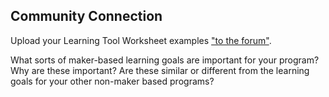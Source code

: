 ## Community Connection

Upload your Learning Tool Worksheet examples <a href="https://discourse.p2pu.org/t/session-4-pedagogy/884" target="_blank">"to the forum"</a>. 

What sorts of maker-based learning goals are important for your program? Why are these important? Are these similar or different from the learning goals for your other non-maker based programs?
